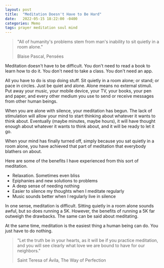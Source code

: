 ```yaml
---
layout: post
title:  "Meditation Doesn't Have to Be Hard"
date:   2022-05-15 18:22:00 -0400
categories: Memo
tags: prayer meditation soul mind
---
```

>"All of humanity's problems stem from man's inability to sit quietly in a room alone."
>
>Blaise Pascal, Pensées

Meditation doesn't have to be difficult. You don't need to read a book to learn how to do it. You don't need to take a class. You don't need an app.

All you have to do is stop doing stuff. Sit quietly in a room alone; or stand; or pace in circles. Just be quiet and alone. Alone means no external stimuli. Put away your music, your mobile device, your TV, your books, your pen and paper, and every other medium you use to send or receive messages from other human beings.

When you are alone with silence, your meditation has begun. The lack of stimulation will allow your mind to start thinking about whatever it wants to think about. Eventually (maybe minutes, maybe hours), it will have thought enough about whatever it wants to think about, and it will be ready to let it go.

When your mind has finally turned off, simply because you sat quietly in a room alone, you have achieved that part of meditation that everybody blathers on about.

Here are some of the benefits I have experienced from this sort of meditation.

- Relaxation. Sometimes even bliss
- Epiphanies and new solutions to problems
- A deep sense of needing nothing
- Easier to silence my thoughts when I meditate regularly
- Music sounds better when I regularly live in silence

In one sense, meditation is difficult. Sitting quietly in a room alone sounds awful, but so does running a 5K. However, the benefits of running a 5K far outweigh the drawbacks. The same can be said about meditating.

At the same time, meditation is the easiest thing a human being can do. You just have to do nothing.

>"Let the truth be in your hearts, as it will be if you practice meditation, and you will see clearly what love we are bound to have for our neighbors."
>
>Saint Teresa of Ávila, The Way of Perfection
